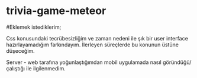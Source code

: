 # trivia-game-meteor
 
#Eklemek istediklerim;

Css konusundaki tecrübesizliğim ve zaman nedeni ile şık bir user interface hazırlayamadığım farkındayım. İlerleyen süreçlerde bu konunun üstüne düşeceğim.


Server - web tarafına yoğunlaştığımdan mobil uygulamada nasıl göründüğü/çalıştığı ile ilgilenmedim.
